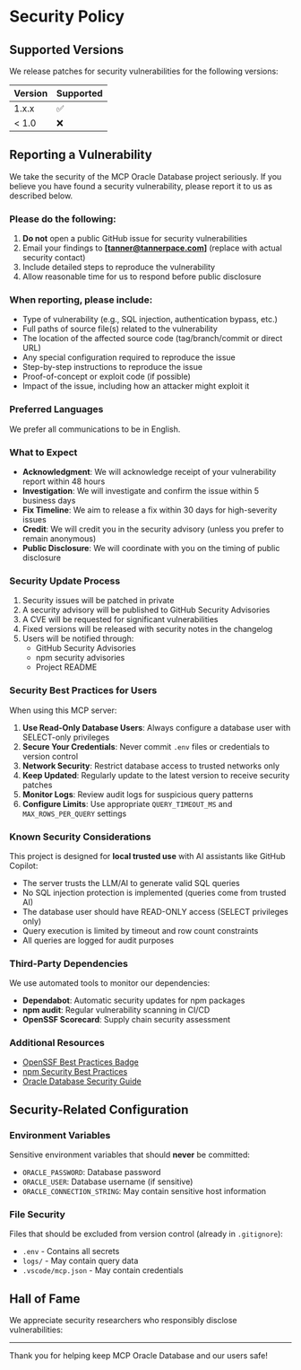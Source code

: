 # Security Policy

## Supported Versions

We release patches for security vulnerabilities for the following versions:

| Version | Supported          |
| ------- | ------------------ |
| 1.x.x   | :white_check_mark: |
| < 1.0   | :x:                |

## Reporting a Vulnerability

We take the security of the MCP Oracle Database project seriously. If you believe you have found a security vulnerability, please report it to us as described below.

### Please do the following:

1. **Do not** open a public GitHub issue for security vulnerabilities
2. Email your findings to **[tanner@tannerpace.com]** (replace with actual security contact)
3. Include detailed steps to reproduce the vulnerability
4. Allow reasonable time for us to respond before public disclosure

### When reporting, please include:

- Type of vulnerability (e.g., SQL injection, authentication bypass, etc.)
- Full paths of source file(s) related to the vulnerability
- The location of the affected source code (tag/branch/commit or direct URL)
- Any special configuration required to reproduce the issue
- Step-by-step instructions to reproduce the issue
- Proof-of-concept or exploit code (if possible)
- Impact of the issue, including how an attacker might exploit it

### Preferred Languages

We prefer all communications to be in English.

### What to Expect

- **Acknowledgment**: We will acknowledge receipt of your vulnerability report within 48 hours
- **Investigation**: We will investigate and confirm the issue within 5 business days
- **Fix Timeline**: We aim to release a fix within 30 days for high-severity issues
- **Credit**: We will credit you in the security advisory (unless you prefer to remain anonymous)
- **Public Disclosure**: We will coordinate with you on the timing of public disclosure

### Security Update Process

1. Security issues will be patched in private
2. A security advisory will be published to GitHub Security Advisories
3. A CVE will be requested for significant vulnerabilities
4. Fixed versions will be released with security notes in the changelog
5. Users will be notified through:
   - GitHub Security Advisories
   - npm security advisories
   - Project README

### Security Best Practices for Users

When using this MCP server:

1. **Use Read-Only Database Users**: Always configure a database user with SELECT-only privileges
2. **Secure Your Credentials**: Never commit `.env` files or credentials to version control
3. **Network Security**: Restrict database access to trusted networks only
4. **Keep Updated**: Regularly update to the latest version to receive security patches
5. **Monitor Logs**: Review audit logs for suspicious query patterns
6. **Configure Limits**: Use appropriate `QUERY_TIMEOUT_MS` and `MAX_ROWS_PER_QUERY` settings

### Known Security Considerations

This project is designed for **local trusted use** with AI assistants like GitHub Copilot:

- The server trusts the LLM/AI to generate valid SQL queries
- No SQL injection protection is implemented (queries come from trusted AI)
- The database user should have READ-ONLY access (SELECT privileges only)
- Query execution is limited by timeout and row count constraints
- All queries are logged for audit purposes

### Third-Party Dependencies

We use automated tools to monitor our dependencies:

- **Dependabot**: Automatic security updates for npm packages
- **npm audit**: Regular vulnerability scanning in CI/CD
- **OpenSSF Scorecard**: Supply chain security assessment

### Additional Resources

- [OpenSSF Best Practices Badge](https://bestpractices.coreinfrastructure.org/)
- [npm Security Best Practices](https://docs.npmjs.com/packages-and-modules/securing-your-code)
- [Oracle Database Security Guide](https://docs.oracle.com/en/database/oracle/oracle-database/21/dbseg/)

## Security-Related Configuration

### Environment Variables

Sensitive environment variables that should **never** be committed:

- `ORACLE_PASSWORD`: Database password
- `ORACLE_USER`: Database username (if sensitive)
- `ORACLE_CONNECTION_STRING`: May contain sensitive host information

### File Security

Files that should be excluded from version control (already in `.gitignore`):

- `.env` - Contains all secrets
- `logs/` - May contain query data
- `.vscode/mcp.json` - May contain credentials

## Hall of Fame

We appreciate security researchers who responsibly disclose vulnerabilities:

<!-- Security researchers will be listed here -->

---

Thank you for helping keep MCP Oracle Database and our users safe!
